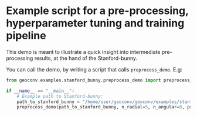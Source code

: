 # Example script for a pre-processing, hyperparameter tuning and training pipeline

This demo is meant to illustrate a quick insight into intermediate pre-processing results, at the hand of the 
Stanford-bunny.

You can call the demo, by writing a script that calls `preprocess_demo`. E.g:

```python
from geoconv.examples.stanford_bunny.preprocess_demo import preprocess_demo

if __name__ == "__main__":
    # Example path to Stanford-bunny:
    path_to_stanford_bunny = "/home/user/geoconv/geoconv/examples/stanford_bunny/data/bun_zipper.ply"
    preprocess_demo(path_to_stanford_bunny, n_radial=5, n_angular=8, processes=1)
```